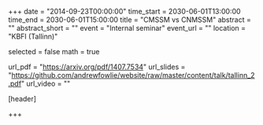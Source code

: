 +++
date = "2014-09-23T00:00:00"
time_start = 2030-06-01T13:00:00
time_end = 2030-06-01T15:00:00
title = "CMSSM vs CNMSSM"
abstract = ""
abstract_short = ""
event = "Internal seminar"
event_url = ""
location = "KBFI (Tallinn)"

selected = false
math = true

url_pdf = "https://arxiv.org/pdf/1407.7534"
url_slides = "https://github.com/andrewfowlie/website/raw/master/content/talk/tallinn_2.pdf"
url_video = ""

[header]

+++
